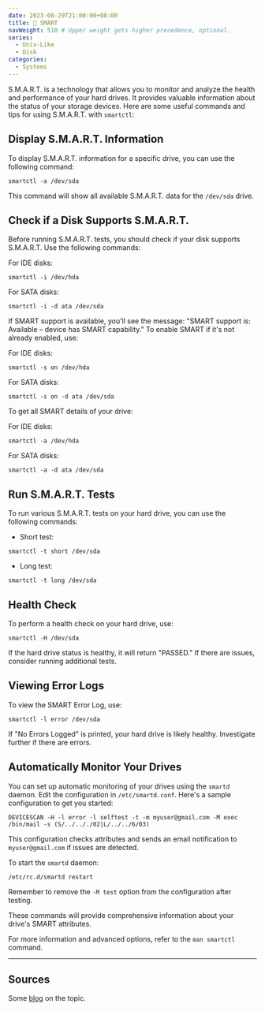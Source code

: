 ```yaml
---
date: 2023-08-29T21:00:00+08:00
title: 🧪 SMART
navWeight: 510 # Upper weight gets higher precedence, optional.
series:
  - Unix-Like
  - Disk
categories:
  - Systems
---
```


S.M.A.R.T. is a technology that allows you to monitor and analyze the health and performance of your hard drives. It provides valuable information about the status of your storage devices. Here are some useful commands and tips for using S.M.A.R.T. with `smartctl`:

## Display S.M.A.R.T. Information

To display S.M.A.R.T. information for a specific drive, you can use the following command:

```shell
smartctl -a /dev/sda
```

This command will show all available S.M.A.R.T. data for the `/dev/sda` drive.

## Check if a Disk Supports S.M.A.R.T.

Before running S.M.A.R.T. tests, you should check if your disk supports S.M.A.R.T. Use the following commands:

For IDE disks:

```shell
smartctl -i /dev/hda
```

For SATA disks:

```shell
smartctl -i -d ata /dev/sda
```

If SMART support is available, you'll see the message: "SMART support is: Available – device has SMART capability." To enable SMART if it's not already enabled, use:

For IDE disks:

```shell
smartctl -s on /dev/hda
```

For SATA disks:

```shell
smartctl -s on -d ata /dev/sda
```

To get all SMART details of your drive:

For IDE disks:

```shell
smartctl -a /dev/hda
```

For SATA disks:

```shell
smartctl -a -d ata /dev/sda
```

## Run S.M.A.R.T. Tests

To run various S.M.A.R.T. tests on your hard drive, you can use the following commands:

- Short test:

```shell
smartctl -t short /dev/sda
```

- Long test:

```shell
smartctl -t long /dev/sda
```

## Health Check

To perform a health check on your hard drive, use:

```shell
smartctl -H /dev/sda
```

If the hard drive status is healthy, it will return "PASSED." If there are issues, consider running additional tests.

## Viewing Error Logs

To view the SMART Error Log, use:

```shell
smartctl -l error /dev/sda
```

If "No Errors Logged" is printed, your hard drive is likely healthy. Investigate further if there are errors.

## Automatically Monitor Your Drives

You can set up automatic monitoring of your drives using the `smartd` daemon. Edit the configuration in `/etc/smartd.conf`. Here's a sample configuration to get you started:

```shell
DEVICESCAN -H -l error -l selftest -t -m myuser@gmail.com -M exec /bin/mail -s (S/../.././02|L/../../6/03)
```

This configuration checks attributes and sends an email notification to `myuser@gmail.com` if issues are detected.

To start the `smartd` daemon:

```shell
/etc/rc.d/smartd restart
```

Remember to remove the `-M test` option from the configuration after testing.


These commands will provide comprehensive information about your drive's SMART attributes.

For more information and advanced options, refer to the `man smartctl` command.

---

## Sources 

Some [blog](https://dineshjadhav.wordpress.com/smartctl/) on the topic.
